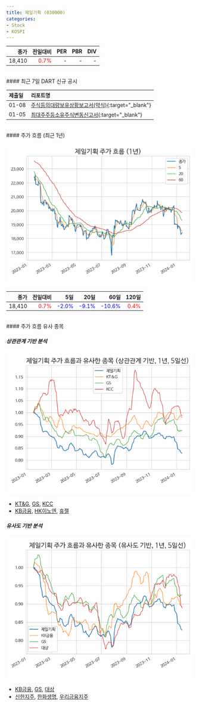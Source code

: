 ```yaml
---
title: 제일기획 (030000)
categories:
- Stock
- KOSPI
---
```


|**종가**|**전일대비**|**PER**|**PBR**|**DIV**|
|---:|-------:|--:|--:|--:|
|18,410|<span style="color: red">0.7%</span>|-|-|-|

<!-- more -->

<br>
#### 최근 7일 DART 신규 공시


|**제출일**|**리포트명**|
|:-----|:-------|
|01-08|[주식등의대량보유상황보고서(약식)](https://dart.fss.or.kr/dsaf001/main.do?rcpNo=20240108000268){:target="_blank"}|
|01-05|[최대주주등소유주식변동신고서](https://dart.fss.or.kr/dsaf001/main.do?rcpNo=20240105800161){:target="_blank"}|

<br>
#### 주가 흐름 (최근 1년)

![030000](/assets/images/stock/030000.png)

|**종가**|**전일대비**|**5일**|**20일**|**60일**|**120일**|
|---:|-------:|--:|---:|---:|----:|
|18,410|<span style="color: red">0.7%</span>|<span style="color: blue">-2.0%</span>|<span style="color: blue">-9.1%</span>|<span style="color: blue">-10.6%</span>|<span style="color: red">0.4%</span>|

<br>
#### 주가 흐름 유사 종목

##### 상관관계 기반 분석

![030000](/assets/images/stock/030000_corr.png)
- [KT&G](/033780/), [GS](/078930/), [KCC](/002380/)
- [KB금융](/105560/), [HK이노엔](/195940/), [휴젤](/145020/)

##### 유사도 기반 분석

![030000](/assets/images/stock/030000_sim.png)
- [KB금융](/105560/), [GS](/078930/), [대상](/001680/)
- [신한지주](/055550/), [한화생명](/088350/), [우리금융지주](/316140/)
